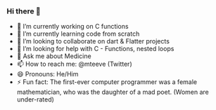### Hi there 👋
- 🔭 I’m currently working on C functions 
- 🌱 I’m currently learning code from scratch 
- 👯 I’m looking to collaborate on dart & Flatter projects
- 🤔 I’m looking for help with C - Functions, nested loops
- 💬 Ask me about Medicine
- 📫 How to reach me: @mteeve (Twitter)
- 😄 Pronouns: He/Him
- ⚡ Fun fact: The first-ever computer programmer was a female mathematician‍, who was the daughter of a mad poet. (Women are under-rated)
